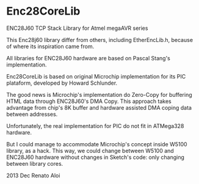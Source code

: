 Enc28CoreLib
============

ENC28J60 TCP Stack Library for Atmel megaAVR series

This Enc28j60 library differ from others, including EtherEncLib.h, because
of where its inspiration came from.

All libraries for ENC28J60 hardware are based on Pascal Stang's implementation.

Enc28CoreLib is based on original Microchip implementation for its PIC plataform,
developed by Howard Schlunder.

The good news is Microchip's implementation do Zero-Copy for buffering HTML data
through ENC28J60's DMA Copy. This approach takes advantage from chip's 8K buffer
and hardware assisted DMA coping data between addresses.

Unfortunately, the real implementation for PIC do not fit in ATMega328 hardware. 

But I could manage to accommodate Microchip's concept inside W5100 library, as a hack.
This way, we could change between W5100 and ENC28J60 hardware without changes in
Sketch's code: only changing between library cores.

2013 Dec
Renato Aloi